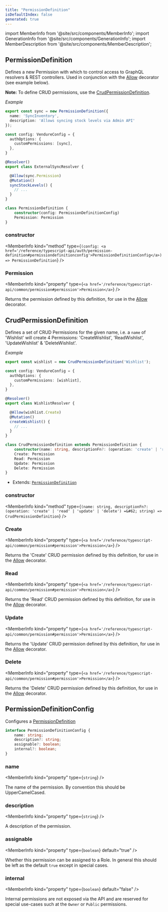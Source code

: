 ```yaml
---
title: "PermissionDefinition"
isDefaultIndex: false
generated: true
---
```

<!-- This file was generated from the Vendure source. Do not modify. Instead, re-run the "docs:build" script -->
import MemberInfo from '@site/src/components/MemberInfo';
import GenerationInfo from '@site/src/components/GenerationInfo';
import MemberDescription from '@site/src/components/MemberDescription';


## PermissionDefinition

<GenerationInfo sourceFile="packages/core/src/common/permission-definition.ts" sourceLine="86" packageName="@vendure/core" />

Defines a new Permission with which to control access to GraphQL resolvers & REST controllers.
Used in conjunction with the <a href='/reference/typescript-api/request/allow-decorator#allow'>Allow</a> decorator (see example below).

**Note:** To define CRUD permissions, use the <a href='/reference/typescript-api/auth/permission-definition#crudpermissiondefinition'>CrudPermissionDefinition</a>.

*Example*

```ts
export const sync = new PermissionDefinition({
  name: 'SyncInventory',
  description: 'Allows syncing stock levels via Admin API'
});
```

```ts
const config: VendureConfig = {
  authOptions: {
    customPermissions: [sync],
  },
}
```

```ts
@Resolver()
export class ExternalSyncResolver {

  @Allow(sync.Permission)
  @Mutation()
  syncStockLevels() {
    // ...
  }
}
```

```ts title="Signature"
class PermissionDefinition {
    constructor(config: PermissionDefinitionConfig)
    Permission: Permission
}
```

<div className="members-wrapper">

### constructor

<MemberInfo kind="method" type={`(config: <a href='/reference/typescript-api/auth/permission-definition#permissiondefinitionconfig'>PermissionDefinitionConfig</a>) => PermissionDefinition`}   />


### Permission

<MemberInfo kind="property" type={`<a href='/reference/typescript-api/common/permission#permission'>Permission</a>`}   />

Returns the permission defined by this definition, for use in the
<a href='/reference/typescript-api/request/allow-decorator#allow'>Allow</a> decorator.


</div>


## CrudPermissionDefinition

<GenerationInfo sourceFile="packages/core/src/common/permission-definition.ts" sourceLine="146" packageName="@vendure/core" />

Defines a set of CRUD Permissions for the given name, i.e. a `name` of 'Wishlist' will create
4 Permissions: 'CreateWishlist', 'ReadWishlist', 'UpdateWishlist' & 'DeleteWishlist'.

*Example*

```ts
export const wishlist = new CrudPermissionDefinition('Wishlist');
```

```ts
const config: VendureConfig = {
  authOptions: {
    customPermissions: [wishlist],
  },
}
```

```ts
@Resolver()
export class WishlistResolver {

  @Allow(wishlist.Create)
  @Mutation()
  createWishlist() {
    // ...
  }
}
```

```ts title="Signature"
class CrudPermissionDefinition extends PermissionDefinition {
    constructor(name: string, descriptionFn?: (operation: 'create' | 'read' | 'update' | 'delete') => string)
    Create: Permission
    Read: Permission
    Update: Permission
    Delete: Permission
}
```
* Extends: <code><a href='/reference/typescript-api/auth/permission-definition#permissiondefinition'>PermissionDefinition</a></code>



<div className="members-wrapper">

### constructor

<MemberInfo kind="method" type={`(name: string, descriptionFn?: (operation: 'create' | 'read' | 'update' | 'delete') =&#62; string) => CrudPermissionDefinition`}   />


### Create

<MemberInfo kind="property" type={`<a href='/reference/typescript-api/common/permission#permission'>Permission</a>`}   />

Returns the 'Create' CRUD permission defined by this definition, for use in the
<a href='/reference/typescript-api/request/allow-decorator#allow'>Allow</a> decorator.
### Read

<MemberInfo kind="property" type={`<a href='/reference/typescript-api/common/permission#permission'>Permission</a>`}   />

Returns the 'Read' CRUD permission defined by this definition, for use in the
<a href='/reference/typescript-api/request/allow-decorator#allow'>Allow</a> decorator.
### Update

<MemberInfo kind="property" type={`<a href='/reference/typescript-api/common/permission#permission'>Permission</a>`}   />

Returns the 'Update' CRUD permission defined by this definition, for use in the
<a href='/reference/typescript-api/request/allow-decorator#allow'>Allow</a> decorator.
### Delete

<MemberInfo kind="property" type={`<a href='/reference/typescript-api/common/permission#permission'>Permission</a>`}   />

Returns the 'Delete' CRUD permission defined by this definition, for use in the
<a href='/reference/typescript-api/request/allow-decorator#allow'>Allow</a> decorator.


</div>


## PermissionDefinitionConfig

<GenerationInfo sourceFile="packages/core/src/common/permission-definition.ts" sourceLine="10" packageName="@vendure/core" />

Configures a <a href='/reference/typescript-api/auth/permission-definition#permissiondefinition'>PermissionDefinition</a>

```ts title="Signature"
interface PermissionDefinitionConfig {
    name: string;
    description?: string;
    assignable?: boolean;
    internal?: boolean;
}
```

<div className="members-wrapper">

### name

<MemberInfo kind="property" type={`string`}   />

The name of the permission. By convention this should be
UpperCamelCased.
### description

<MemberInfo kind="property" type={`string`}   />

A description of the permission.
### assignable

<MemberInfo kind="property" type={`boolean`} default="true"   />

Whether this permission can be assigned to a Role. In general this
should be left as the default `true` except in special cases.
### internal

<MemberInfo kind="property" type={`boolean`} default="false"   />

Internal permissions are not exposed via the API and are reserved for
special use-cases such at the `Owner` or `Public` permissions.


</div>
